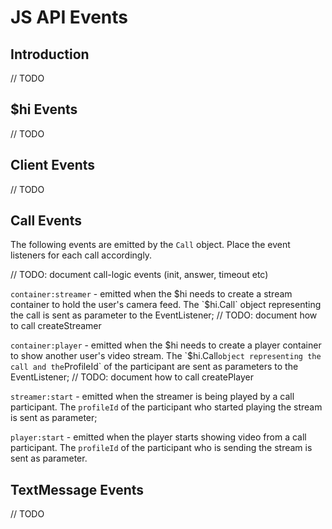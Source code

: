 # JS API Events #

## Introduction

// TODO

## $hi Events

// TODO

## Client Events

// TODO

## Call Events

The following events are emitted by the `Call` object. Place the event listeners for each call accordingly.

// TODO: document call-logic events (init, answer, timeout etc)

`container:streamer` - emitted when the $hi needs to create a stream container to hold the user's camera feed. The `$hi.Call` object representing the call is sent as parameter to the EventListener; // TODO: document how to call createStreamer

`container:player` - emitted when the $hi needs to create a player container to show another user's video stream. The `$hi.Call` object representing the call and the `ProfileId` of the participant are sent as parameters to the EventListener; // TODO: document how to call createPlayer

`streamer:start` - emitted when the streamer is being played by a call participant. The `profileId` of the participant who started playing the stream is sent as parameter;

`player:start` - emitted when the player starts showing video from a call participant. The `profileId` of the participant who is sending the stream is sent as parameter.

## TextMessage Events

// TODO
